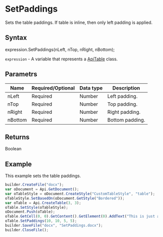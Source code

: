 # SetPaddings

Sets the table paddings. If table is inline, then only left padding is applied.

## Syntax

expression.SetPaddings(nLeft, nTop, nRight, nBottom);

`expression` - A variable that represents a [ApiTable](../ApiTable.md) class.

## Parametrs

| **Name** | **Required/Optional** | **Data type** | **Description** |
| ------------- | ------------- | ------------- | ------------- |
| nLeft | Required | Number | Left padding. |
| nTop | Required | Number | Top padding. |
| nRight | Required | Number | Right padding. |
| nBottom | Required | Number | Bottom padding. |

## Returns

Boolean

## Example

This example sets the table paddings.

```javascript
builder.CreateFile("docx");
var oDocument = Api.GetDocument();
var oTableStyle = oDocument.CreateStyle("CustomTableStyle", "table");
oTableStyle.SetBasedOn(oDocument.GetStyle("Bordered"));
var oTable = Api.CreateTable(3, 3);
oTable.SetStyle(oTableStyle);
oDocument.Push(oTable);
oTable.GetCell(0, 0).GetContent().GetElement(0).AddText("This is just a sample text.");
oTable.SetPaddings(10, 10, 5, 5);
builder.SaveFile("docx", "SetPaddings.docx");
builder.CloseFile();
```